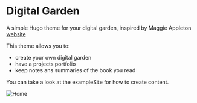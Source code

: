 # Digital Garden

A simple Hugo theme for your digital garden, inspired by Maggie Appleton [website](https://maggieappleton.com/)

This theme allows you to:
* create your own digital garden
* have a projects portfolio
* keep notes ans summaries of the book you read

You can take a look at the exampleSite for how to create content.

![Home](https://github.com/paulmartins/hugo-digital-garden-theme/blob/main/images/screenshot_home.png)

